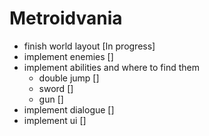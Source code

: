 # Metroidvania

- finish world layout [In progress]
- implement enemies []
- implement abilities and where to find them
  - double jump []
  - sword []
  - gun []
- implement dialogue []
- implement ui []